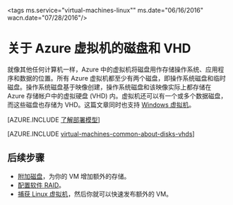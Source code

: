 <properties
	pageTitle="关于 Linux 虚拟机的磁盘和 VHD | Azure"
	description="了解 Linux 中虚拟机磁盘和 VHD 的基础知识。"
	services="virtual-machines-linux"
	documentationCenter=""
	authors="cynthn"
	manager="timlt"
	editor="tysonn"
	tags="azure-resource-manager,azure-service-management"/>

<tags
	ms.service="virtual-machines-linux""
	ms.date="06/16/2016"
	wacn.date="07/28/2016"/>

# 关于 Azure 虚拟机的磁盘和 VHD

就像其他任何计算机一样，Azure 中的虚拟机将磁盘用作存储操作系统、应用程序和数据的位置。所有 Azure 虚拟机都至少有两个磁盘，即操作系统磁盘和临时磁盘。操作系统磁盘基于映像创建，操作系统磁盘和该映像实际上都存储在 Azure 存储帐户中的虚拟硬盘 (VHD) 内。虚拟机还可以有一个或多个数据磁盘，而这些磁盘也存储为 VHD。这篇文章同时也支持 [Windows 虚拟机](/documentation/articles/virtual-machines-windows-about-disks-vhds/)。

[AZURE.INCLUDE [了解部署模型](../includes/learn-about-deployment-models-both-include.md)]

[AZURE.INCLUDE [virtual-machines-common-about-disks-vhds](../includes/virtual-machines-common-about-disks-vhds.md)]

## 后续步骤

-  [附加磁盘](/documentation/articles/virtual-machines-linux-classic-attach-disk/)，为你的 VM 增加额外的存储。
-  [配置软件 RAID](/documentation/articles/virtual-machines-linux-configure-raid/)。
-  [捕获 Linux 虚拟机](/documentation/articles/virtual-machines-linux-classic-capture-image/)，然后你就可以快速发布额外的 VM。


<!---HONumber=Mooncake_1207_2015-->